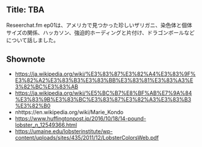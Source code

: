 ## Title: TBA

Reseerchat.fm ep01は、アメリカで見つかった珍しいザリガニ、染色体と個体サイズの関係、ハッカソン、強迫的ホーディングと片付け、ドラゴンボールなどについて話しました。

## Shownote
- https://ja.wikipedia.org/wiki/%E3%83%87%E3%82%A4%E3%83%9F%E3%82%A2%E3%83%B3%E3%83%BB%E3%83%81%E3%83%A3%E3%82%BC%E3%83%AB
- https://ja.wikipedia.org/wiki/%E5%BC%B7%E8%BF%AB%E7%9A%84%E3%83%9B%E3%83%BC%E3%83%87%E3%82%A3%E3%83%B3%E3%82%B0
- nhttps://en.wikipedia.org/wiki/Marie_Kondo
- https://www.huffingtonpost.jp/2016/10/18/14-pound-lobster_n_12549366.html
- https://umaine.edu/lobsterinstitute/wp-content/uploads/sites/435/2011/12/LobsterColorsWeb.pdf
